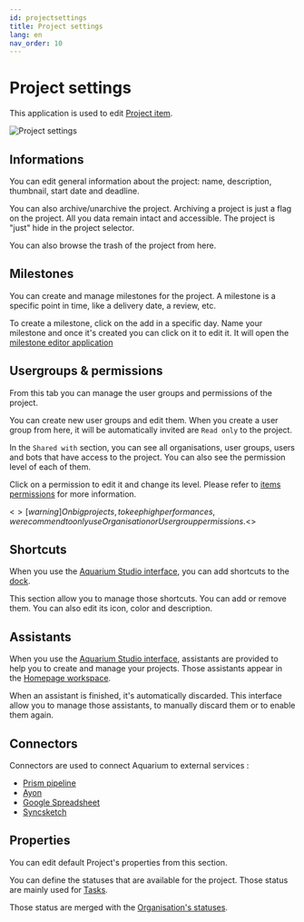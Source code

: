```yaml
---
id: projectsettings
title: Project settings
lang: en
nav_order: 10
---
```


# Project settings

This application is used to edit [Project item](../items/project.md).

![Project settings](../../_medias/projectsettings.png)

## Informations

You can edit general information about the project: name, description, thumbnail, start date and deadline.

You can also archive/unarchive the project. Archiving a project is just a flag on the project. All you data remain intact and accessible. The project is "just" hide in the project selector.

You can also browse the trash of the project from here.

## Milestones

You can create and manage milestones for the project. A milestone is a specific point in time, like a delivery date, a review, etc.

To create a milestone, click on the <span class="aq-icon">add</span> in a specific day. Name your milestone and once it's created you can click on it to edit it. It will open the [milestone editor application](./milestones.md)

## Usergroups & permissions

From this tab you can manage the user groups and permissions of the project.

You can create new user groups and edit them. When you create a user group from here, it will be automatically invited are `Read only` to the project.

In the `Shared with` section, you can see all organisations, user groups, users and bots that have access to the project. You can also see the permission level of each of them.

Click on a permission to edit it and change its level. Please refer to [items permissions](../items/index.md#how-can-i-manage-items-permissions-) for more information.

<$>[warning]
On big projects, to keep high performances, we recommend to only use Organisation or User group permissions.
<$>

## Shortcuts

When you use the [Aquarium Studio interface](../_interfaces/studio.md), you can add shortcuts to the [dock](../_interfaces/studio.md#dock).

This section allow you to manage those shortcuts. You can add or remove them. You can also edit its icon, color and description.

## Assistants

When you use the [Aquarium Studio interface](../_interfaces/studio.md), assistants are provided to help you to create and manage your projects. Those assistants appear in the [Homepage workspace](../workspaces/homepage.md).

When an assistant is finished, it's automatically discarded. This interface allow you to manage those assistants, to manually discard them or to enable them again.

## Connectors

Connectors are used to connect Aquarium to external services :

- [Prism pipeline](../../integrations/prism.md)
- [Ayon](../../integrations/ayon.md)
- [Google Spreadsheet](../../integrations/spreadsheet.md)
- [Syncsketch](../../integrations/syncsketch.md)

## Properties

You can edit default Project's properties from this section.

You can define the statuses that are available for the project. Those status are mainly used for [Tasks](../items/task.md).

Those status are merged with the [Organisation's statuses](./organisation.md#organisation's-statuses).
